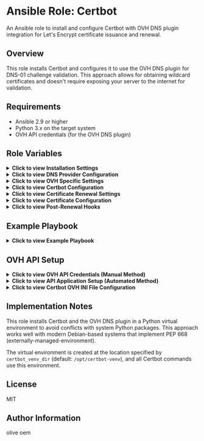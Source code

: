 # Ansible Role: Certbot

An Ansible role to install and configure Certbot with OVH DNS plugin integration for Let's Encrypt certificate issuance and renewal.

## Overview

This role installs Certbot and configures it to use the OVH DNS plugin for DNS-01 challenge validation. This approach allows for obtaining wildcard certificates and doesn't require exposing your server to the internet for validation.

## Requirements

- Ansible 2.9 or higher
- Python 3.x on the target system
- OVH API credentials (for the OVH DNS plugin)

## Role Variables

<details>
<summary><b>Click to view Installation Settings</b></summary>

```yaml
# Installation method - pip (recommended) or package manager
certbot_use_pip: true

# Required packages for Certbot installation
certbot_required_packages:
  - python3
  - python3-venv
  - ca-certificates
  - openssl

# Virtual environment settings
certbot_venv_dir: "/opt/certbot-venv"
```
</details>

<details>
<summary><b>Click to view DNS Provider Configuration</b></summary>

```yaml
# DNS provider for DNS-01 challenge (currently supports OVH)
certbot_dns_provider: "ovh"

# Packages to install for DNS plugin
certbot_dns_plugin_packages:
  - certbot-dns-ovh
```
</details>

<details>
<summary><b>Click to view OVH Specific Settings</b></summary>

```yaml
# Directory to store OVH credentials
certbot_ovh_credentials_dir: "/etc/letsencrypt/ovh"

# OVH API endpoint
certbot_ovh_endpoint: "ovh-eu"  # Options: ovh-eu, ovh-ca, ovh-us

# OVH API credentials
certbot_ovh_application_key: ""
certbot_ovh_application_secret: ""
certbot_ovh_consumer_key: ""

# DNS propagation delay in seconds
certbot_ovh_propagation_seconds: 60
```
</details>

<details>
<summary><b>Click to view Certbot Configuration</b></summary>

```yaml
# Certbot directory settings
certbot_config_dir: "/etc/letsencrypt"
certbot_work_dir: "/var/lib/letsencrypt"
certbot_logs_dir: "/var/log/letsencrypt"

# Certificate settings
certbot_admin_email: "admin@example.com"
certbot_staging: false  # Set to true for testing
certbot_force_renew: false
certbot_additional_args: ""
```
</details>

<details>
<summary><b>Click to view Certificate Renewal Settings</b></summary>

```yaml
# Use cron instead of systemd timer
certbot_use_cron: false

# Cron job settings (if certbot_use_cron is true)
certbot_cron_minute: "30"
certbot_cron_hour: "3"
certbot_cron_weekday: "1"  # Monday
```
</details>

<details>
<summary><b>Click to view Certificate Configuration</b></summary>

```yaml
# Certificates to obtain
certbot_certs:
  - domains:
      - example.com
      - www.example.com
      - "*.example.com"  # Wildcard certificate requires DNS validation
    email: admin@example.com  # Optional, defaults to certbot_admin_email
    cert_name: example-com    # Optional
```
</details>

<details>
<summary><b>Click to view Post-Renewal Hooks</b></summary>

```yaml
# Post-renewal hooks to execute after certificate renewal
certbot_post_hooks:
  - name: reload-nginx.sh
    services:
      - nginx
```
</details>

## Example Playbook

<details>
<summary><b>Click to view Example Playbook</b></summary>

```yaml
- hosts: web_servers
  vars:
    certbot_admin_email: "webmaster@example.com"
    certbot_ovh_endpoint: "ovh-eu"
    certbot_ovh_application_key: "your_app_key"
    certbot_ovh_application_secret: "your_app_secret"
    certbot_ovh_consumer_key: "your_consumer_key"
    certbot_certs:
      - domains:
          - example.com
          - www.example.com
          - "*.example.com"
        cert_name: example-com
    certbot_post_hooks:
      - name: reload-services.sh
        services:
          - nginx
          - haproxy
  roles:
    - certbot
```
</details>

## OVH API Setup

<details>
<summary><b>Click to view OVH API Credentials (Manual Method)</b></summary>

To use the OVH DNS plugin, you need to create API credentials through the OVH API console:

1. Go to the [OVH API create token page](https://api.ovh.com/createToken/)
2. Enter a name and description for your application
3. Set the validity period (unlimited is recommended for automation)
4. Set the necessary access rights:
   - GET /domain/zone/*
   - PUT /domain/zone/*
   - POST /domain/zone/*
   - DELETE /domain/zone/*
5. Create the token and note the values for:
   - Application Key (certbot_ovh_application_key)
   - Application Secret (certbot_ovh_application_secret)
   - Consumer Key (certbot_ovh_consumer_key)
</details>

<details>
<summary><b>Click to view API Application Setup (Automated Method)</b></summary>

### Generate an API Application:

1. Go to https://api.ovh.com/createApp/ to create an API application, which gives you an `application_key` and `application_secret`. 
    
    This is essentially creating your API identity:
    
    ```
    Application name	my-certbot
    Application description	My Certbot API TOKEN
    Application key	fakeapplicationkeyff0152bb0
    Application secret	fakeApplicationsecret12345abcdef67890ghijklkmnopoqr
    ```
    
2. To generate your consumer key (token) that has the specific permissions you need, run a curl command like this:
    
    ```bash
    curl -XPOST -H "X-Ovh-Application: fakeapplicationkeyff0152bb0" \
    -H "Content-type: application/json" \
    https://eu.api.ovh.com/1.0/auth/credential \
    -d '{
      "accessRules": [
        {"method": "GET", "path": "/domain/zone/example.com/*"},
        {"method": "POST", "path": "/domain/zone/example.com/*"},
        {"method": "PUT", "path": "/domain/zone/example.com/*"},
        {"method": "DELETE", "path": "/domain/zone/example.com/record/*"}
      ],
      "redirection": "https://ovh.com"
    }'
    ```
    
    > **Note:** `"redirection": "https://example-redirect-uri.com"` can be anything, it is just needed by OVH tool and must be a valid URI format.
    >
    > You can:
    > 1. Run the curl command once on your admin computer
    > 2. Visit the validation URL **once** to authorize the token
    > 3. Store the resulting application key, application secret, and consumer key securely
    > 4. Use these same credentials on any VM, server, or in any automation tool like Ansible
    >
    > This approach is great for automation - you go through the manual authorization step just once, and then you can use the same credentials in your Certbot OVH DNS plugin configuration files on any VM or server where you need to issue or renew certificates.
    >
    > The credentials don't expire unless you specifically set an expiration date when creating them or manually revoke them from your OVH account.
    
3. **Example Output:**
    
    ```json
    {
      "consumerKey": "someSupersecretkey1234",
      "validationUrl": "https://www.ovh.com/auth/sso/api?credentialToken=superfakecredentialtoken63ed3ba1f12cb668b52a4292b1f2fdf4de025",
      "state": "pendingValidation"
    }
    ```
    
    Visit the validationUrl in your browser to authorize the token. After validation, the app is active and the token can be used by certbot with the OVH plugin and the ini file.
</details>

<details>
<summary><b>Click to view Certbot OVH INI File Configuration</b></summary>

Example `ovh.ini` file that will be placed at `{{ certbot_ovh_credentials_dir }}/ovh.ini`:

```ini
# OVH API credentials used by Certbot
dns_ovh_endpoint = ovh-eu
dns_ovh_application_key = fakeapplicationkeyff0152bb0
dns_ovh_application_secret = fakeApplicationsecret12345abcdef67890ghijklkmnopoqr
dns_ovh_consumer_key = someSupersecretkey1234
```

This file will be used by the Certbot DNS plugin to make the necessary API calls to OVH for DNS verification.
</details>

## Implementation Notes

This role installs Certbot and the OVH DNS plugin in a Python virtual environment to avoid conflicts with system Python packages. This approach works well with modern Debian-based systems that implement PEP 668 (externally-managed-environment).

The virtual environment is created at the location specified by `certbot_venv_dir` (default: `/opt/certbot-venv`), and all Certbot commands use this environment.

## License

MIT

## Author Information

olive oem
